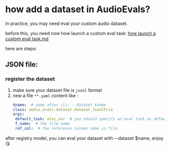 # how add a dataset in AudioEvals?


In practice, you may need eval your custom audio dataset.

before this, you need now how launch a custom eval task: [how launch a custom eval task.md](how%20launch%20a%20custom%20eval%20task.md)

here are steps:


## JSON file:

### register the dataset
1. make sure your dataset file is `jsonl` format
2. new a file `**.yaml`
    content like :
    ```yaml
   $name:  # name after cli: --dataset $name
   class: audio_evals.dataset.dataset.JsonlFile
   args:
     default_task: alei_asr  # you should specify an eval task as default, you can find valid task in  `registry/eval_task`
     f_name:  # the file name
     ref_col:  # the reference column name in file
    ```

after registry model, you can eval your dataset with --dataset $name, enjoy 😘
